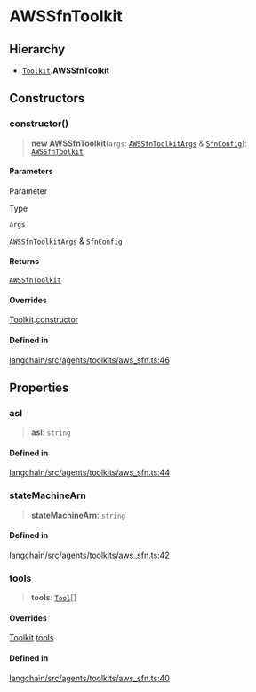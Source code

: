 AWSSfnToolkit
=============

Hierarchy[](#hierarchy "Direct link to Hierarchy")
---------------------------------------------------

*   [`Toolkit`](/docs/api/agents/classes/Toolkit).**AWSSfnToolkit**

Constructors[](#constructors "Direct link to Constructors")
------------------------------------------------------------

### constructor()[](#constructor "Direct link to constructor()")

> **new AWSSfnToolkit**(`args`: [`AWSSfnToolkitArgs`](/docs/api/agents_toolkits_aws_sfn/interfaces/AWSSfnToolkitArgs) & [`SfnConfig`](/docs/api/tools_aws_sfn/interfaces/SfnConfig)): [`AWSSfnToolkit`](/docs/api/agents_toolkits_aws_sfn/classes/AWSSfnToolkit)

#### Parameters[](#parameters "Direct link to Parameters")

Parameter

Type

`args`

[`AWSSfnToolkitArgs`](/docs/api/agents_toolkits_aws_sfn/interfaces/AWSSfnToolkitArgs) & [`SfnConfig`](/docs/api/tools_aws_sfn/interfaces/SfnConfig)

#### Returns[](#returns "Direct link to Returns")

[`AWSSfnToolkit`](/docs/api/agents_toolkits_aws_sfn/classes/AWSSfnToolkit)

#### Overrides[](#overrides "Direct link to Overrides")

[Toolkit](/docs/api/agents/classes/Toolkit).[constructor](/docs/api/agents/classes/Toolkit#constructor)

#### Defined in[](#defined-in "Direct link to Defined in")

[langchain/src/agents/toolkits/aws\_sfn.ts:46](https://github.com/hwchase17/langchainjs/blob/1c1274d/langchain/src/agents/toolkits/aws_sfn.ts#L46)

Properties[](#properties "Direct link to Properties")
------------------------------------------------------

### asl[](#asl "Direct link to asl")

> **asl**: `string`

#### Defined in[](#defined-in-1 "Direct link to Defined in")

[langchain/src/agents/toolkits/aws\_sfn.ts:44](https://github.com/hwchase17/langchainjs/blob/1c1274d/langchain/src/agents/toolkits/aws_sfn.ts#L44)

### stateMachineArn[](#statemachinearn "Direct link to stateMachineArn")

> **stateMachineArn**: `string`

#### Defined in[](#defined-in-2 "Direct link to Defined in")

[langchain/src/agents/toolkits/aws\_sfn.ts:42](https://github.com/hwchase17/langchainjs/blob/1c1274d/langchain/src/agents/toolkits/aws_sfn.ts#L42)

### tools[](#tools "Direct link to tools")

> **tools**: [`Tool`](/docs/api/tools/classes/Tool)\[\]

#### Overrides[](#overrides-1 "Direct link to Overrides")

[Toolkit](/docs/api/agents/classes/Toolkit).[tools](/docs/api/agents/classes/Toolkit#tools)

#### Defined in[](#defined-in-3 "Direct link to Defined in")

[langchain/src/agents/toolkits/aws\_sfn.ts:40](https://github.com/hwchase17/langchainjs/blob/1c1274d/langchain/src/agents/toolkits/aws_sfn.ts#L40)